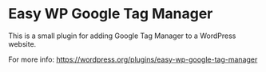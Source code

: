 # Easy WP Google Tag Manager

This is a small plugin for adding Google Tag Manager to a WordPress website. 

For more info:
https://wordpress.org/plugins/easy-wp-google-tag-manager